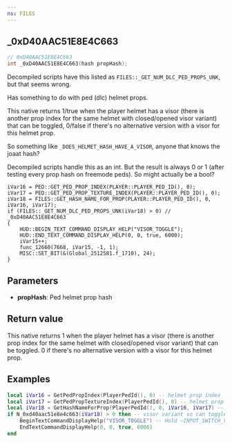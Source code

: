 ```yaml
---
ns: FILES
---
```

## _0xD40AAC51E8E4C663

```c
// 0xD40AAC51E8E4C663
int _0xD40AAC51E8E4C663(hash propHash);
```

Decompiled scripts have this listed as `FILES::_GET_NUM_DLC_PED_PROPS_UNK`, but that seems wrong.

Has something to do with ped (dlc) helmet props.

This native returns 1/true when the player helmet has a visor (there is another prop index for the same helmet with closed/opened visor variant) that can be toggled, 0/false if there's no alternative version with a visor for this helmet prop.


So something like `_DOES_HELMET_HASH_HAVE_A_VISOR`, anyone that knows the joaat hash?

Decompiled scripts handle this as an int. But the result is always 0 or 1 (after testing every prop hash on freemode peds). So might actually be a bool?

```
iVar16 = PED::GET_PED_PROP_INDEX(PLAYER::PLAYER_PED_ID(), 0);
iVar17 = PED::GET_PED_PROP_TEXTURE_INDEX(PLAYER::PLAYER_PED_ID(), 0);
iVar18 = FILES::GET_HASH_NAME_FOR_PROP(PLAYER::PLAYER_PED_ID(), 0, iVar16, iVar17);
if (FILES::_GET_NUM_DLC_PED_PROPS_UNK(iVar18) > 0) // _0xD40AAC51E8E4C663
{
    HUD::BEGIN_TEXT_COMMAND_DISPLAY_HELP("VISOR_TOGGLE");
    HUD::END_TEXT_COMMAND_DISPLAY_HELP(0, 0, true, 6000);
    iVar15++;
    func_12660(7668, iVar15, -1, 1);
    MISC::SET_BIT(&(Global_2512581.f_1710), 24);
}
```


## Parameters
* **propHash**: Ped helmet prop hash

## Return value
This native returns 1 when the player helmet has a visor (there is another prop index for the same helmet with closed/opened visor variant) that can be toggled. 0 if there's no alternative version with a visor for this helmet prop.


## Examples
```lua
local iVar16 = GetPedPropIndex(PlayerPedId(), 0) -- helmet prop index
local iVar17 = GetPedPropTextureIndex(PlayerPedId(), 0) -- helmet prop index
local iVar18 = GetHashNameForProp(PlayerPedId(), 0, iVar16, iVar17) -- gets the hash name for the helmet
if N_0xd40aac51e8e4c663(iVar18) > 0 then -- visor variant so can toggle the visor
    BeginTextCommandDisplayHelp("VISOR_TOGGLE") -- Hold ~INPUT_SWITCH_VISOR~ to flip your helmet visor open or closed when on foot or on a motorcycle. You can also set the default state of your Helmet Visor in the Style section of the Interaction menu.
    EndTextCommandDisplayHelp(0, 0, true, 6000)
end
```
